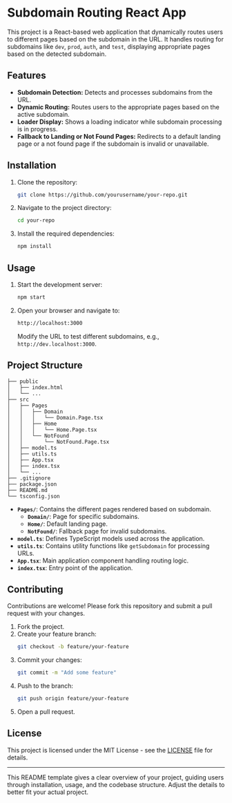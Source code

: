 # Subdomain Routing React App

This project is a React-based web application that dynamically routes users to different pages based on the subdomain in the URL. It handles routing for subdomains like `dev`, `prod`, `auth`, and `test`, displaying appropriate pages based on the detected subdomain.

## Features

- **Subdomain Detection:** Detects and processes subdomains from the URL.
- **Dynamic Routing:** Routes users to the appropriate pages based on the active subdomain.
- **Loader Display:** Shows a loading indicator while subdomain processing is in progress.
- **Fallback to Landing or Not Found Pages:** Redirects to a default landing page or a not found page if the subdomain is invalid or unavailable.

## Installation

1. Clone the repository:
   ```bash
   git clone https://github.com/yourusername/your-repo.git
   ```
2. Navigate to the project directory:
   ```bash
   cd your-repo
   ```
3. Install the required dependencies:
   ```bash
   npm install
   ```

## Usage

1. Start the development server:
   ```bash
   npm start
   ```
2. Open your browser and navigate to:
   ```bash
   http://localhost:3000
   ```
   Modify the URL to test different subdomains, e.g., `http://dev.localhost:3000`.

## Project Structure

```plaintext
├── public
│   ├── index.html
│   └── ...
├── src
│   ├── Pages
│   │   ├── Domain
│   │   │   └── Domain.Page.tsx
│   │   ├── Home
│   │   │   └── Home.Page.tsx
│   │   └── NotFound
│   │       └── NotFound.Page.tsx
│   ├── model.ts
│   ├── utils.ts
│   ├── App.tsx
│   ├── index.tsx
│   └── ...
├── .gitignore
├── package.json
├── README.md
└── tsconfig.json
```

- **`Pages/`**: Contains the different pages rendered based on subdomain.
  - **`Domain/`**: Page for specific subdomains.
  - **`Home/`**: Default landing page.
  - **`NotFound/`**: Fallback page for invalid subdomains.
- **`model.ts`**: Defines TypeScript models used across the application.
- **`utils.ts`**: Contains utility functions like `getSubdomain` for processing URLs.
- **`App.tsx`**: Main application component handling routing logic.
- **`index.tsx`**: Entry point of the application.

## Contributing

Contributions are welcome! Please fork this repository and submit a pull request with your changes.

1. Fork the project.
2. Create your feature branch:
   ```bash
   git checkout -b feature/your-feature
   ```
3. Commit your changes:
   ```bash
   git commit -m "Add some feature"
   ```
4. Push to the branch:
   ```bash
   git push origin feature/your-feature
   ```
5. Open a pull request.

## License

This project is licensed under the MIT License - see the [LICENSE](LICENSE) file for details.

---

This README template gives a clear overview of your project, guiding users through installation, usage, and the codebase structure. Adjust the details to better fit your actual project.
